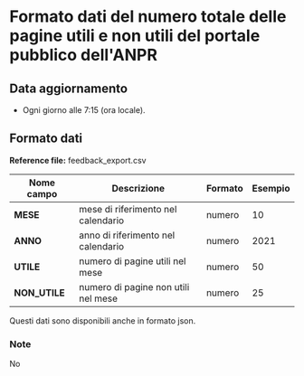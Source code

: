 # Formato dati del numero totale delle pagine utili e non utili del portale pubblico dell'ANPR

## Data aggiornamento
- Ogni giorno alle 7:15 (ora locale). 

## Formato dati

**Reference file:** feedback_export.csv<br>

| Nome campo                  | Descrizione                       | Formato                       | Esempio             |
|-----------------------------|-----------------------------------|-------------------------------|---------------------|
| **MESE**       | mese di riferimento nel calendario             | numero                   | 10       |
| **ANNO**  | anno di riferimento nel calendario  |   numero     |        2021         |
| **UTILE**       | numero di pagine utili nel mese | numero             | 50            |
| **NON_UTILE**       | numero di pagine non utili nel mese | numero           | 25             |


Questi dati sono disponibili anche in formato json.

### Note
No

